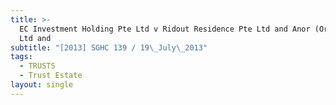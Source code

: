 ```yaml
---
title: >-
  EC Investment Holding Pte Ltd v Ridout Residence Pte Ltd and Anor (Orion Oil
  Ltd and
subtitle: "[2013] SGHC 139 / 19\_July\_2013"
tags:
  - TRUSTS
  - Trust Estate
layout: single
---
```


